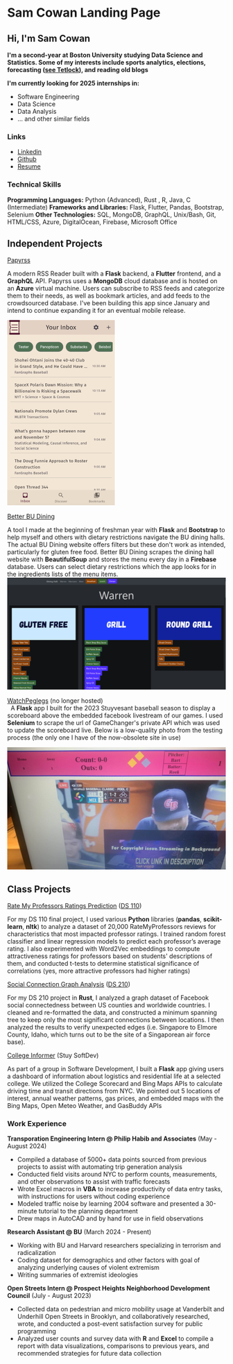 # Sam Cowan Landing Page
## Hi, I'm Sam Cowan

**I'm a second-year at Boston University studying Data Science and Statistics. Some of my interests include sports analytics, elections, forecasting ([see Tetlock](https://en.wikipedia.org/wiki/Superforecasting:_The_Art_and_Science_of_Prediction)), and reading old blogs**

**I'm currently looking for 2025 internships in:**
- Software Engineering
- Data Science
- Data Analysis
- ... and other similar fields

### Links
- [Linkedin](https://www.linkedin.com/in/sam-t-cowan/)
- [Github](https://github.com/samc5)
- [Resume](resume.pdf)

### Technical Skills
**Programming Languages:** Python (Advanced), Rust , R, Java, C (Intermediate)
**Frameworks and Libraries:** Flask, Flutter, Pandas, Bootstrap, Selenium
**Other Technologies:** SQL, MongoDB, GraphQL, Unix/Bash, Git, HTML/CSS, Azure, DigitalOcean, Firebase, Microsoft Office

## Independent Projects

[Papyrss](https://expertify.samcowan.net)  

  A modern RSS Reader built with a **Flask** backend, a **Flutter** frontend, and a **GraphQL** API. Papyrss uses a **MongoDB** cloud database and is hosted on an **Azure** virtual machine. Users can subscribe to RSS feeds and categorize them to their needs, as well as bookmark articles, and add feeds to the crowdsourced database. I've been building this app since January and intend to continue expanding it for an eventual mobile release.


![Papyrss](Papyrss2.png)

[Better BU Dining](https://budining.samcowan.net)  

A tool I made at the beginning of freshman year with **Flask** and **Bootstrap** to help myself and others with dietary restrictions navigate the BU dining halls. The actual BU Dining website offers filters but these don't work as intended, particularly for gluten free food. Better BU Dining scrapes the dining hall website with **BeautifulSoup** and stores the menu every day in a **Firebase** database. Users can select dietary restrictions which the app looks for in the ingredients lists of the menu items. 
![BU Dining](BUDining.png)

[WatchPeglegs](https://github.com/samc5/WatchPeglegs) (no longer hosted)   
 
A **Flask** app I built for the 2023 Stuyvesant baseball season to display a scoreboard above the embedded facebook livestream of our games. I used **Selenium** to scrape the url of GameChanger's private API which was used to update the scoreboard live. Below is a low-quality photo from the testing process (the only one I have of the now-obsolete site in use)

![WatchPeglegs](watchpeglegs.jpg)
## Class Projects

[Rate My Professors Ratings Prediction](https://github.com/samc5/RMP_110) ([DS 110](https://www.bu.edu/academics/cds/courses/cds-ds-110/))

For my DS 110 final project, I used various **Python** libraries (**pandas**, **scikit-learn**, **nltk**) to analyze a dataset of 20,000 RateMyProfessors reviews for characteristics that most impacted professor ratings. I trained random forest classifier and linear regression models to predict each professor’s average rating. I also experimented with Word2Vec embeddings to compute attractiveness ratings for professors based on students' descriptions of them, and conducted t-tests to determine statistical significance of correlations (yes, more attractive professors had higher ratings)


[Social Connection Graph Analysis](https://github.com/samc5/Final_DS210) ([DS 210](https://www.bu.edu/academics/cds/courses/cds-ds-210/))

For my DS 210 project in **Rust**, I analyzed a graph dataset of Facebook social connectedness between US counties and worldwide countries. I cleaned and re-formatted the data, and constructed a minimum spanning tree to keep only the most significant connections between locations. I then analyzed the results to verify unexpected edges (i.e. Singapore to Elmore County, Idaho, which turns out to be the site of a Singaporean air force base).


[College Informer](https://github.com/samc5/CollegeInformer) (Stuy SoftDev)

As part of a group in Software Development, I built a **Flask** app giving users a dashboard of information about logistics and residential life at a selected college. We utilized the College Scorecard and Bing Maps APIs to calculate driving time and transit directions from NYC. We pointed out 5 locations of interest, annual weather patterns, gas prices, and embedded maps with the Bing Maps, Open Meteo Weather, and GasBuddy APIs


### Work Experience

**Transporation Engineering Intern @ Philip Habib and Associates** (May - August 2024)
- Compiled a database of 5000+ data points sourced from previous projects to assist with automating trip generation analysis
- Conducted field visits around NYC to perform counts, measurements, and other observations  to assist with traffic forecasts
- Wrote Excel macros in **VBA** to increase productivity of data entry tasks, with instructions for users without coding experience
- Modeled traffic noise by learning 2004 software and presented a 30-minute tutorial to the planning department
- Drew maps in AutoCAD and by hand for use in field observations

**Research Assistant @ BU** (March 2024 - Present)

- Working with BU and Harvard researchers specializing in terrorism and radicalization
- Coding dataset for demographics and other factors with goal of analyzing underlying causes of violent extremism
- Writing summaries of extremist ideologies

**Open Streets Intern @ Prospect Heights Neighborhood Development Council** (July - August 2023)

- Collected data on pedestrian and micro mobility usage at Vanderbilt and Underhill Open Streets in Brooklyn, and collaboratively researched, wrote, and conducted a post-event satisfaction survey for public programming
- Analyzed user counts and survey data with **R** and **Excel** to compile a report with data visualizations, comparisons to previous years, and recommended strategies for future data collection

